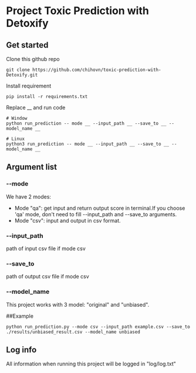 # Project Toxic Prediction with Detoxify
## Get started
Clone this github repo
```
git clone https://github.com/chihovn/toxic-prediction-with-Detoxify.git
```

Install requirement
```
pip install -r requirements.txt
```
Replace __ and run code
```
# Window
python run_prediction -- mode __ --input_path __ --save_to __ -- model_name __

# Linux
python3 run_prediction -- mode __ --input_path __ --save_to __ -- model_name __

```
## Argument list
### --mode
We have 2 modes:
- Mode "qa": get input and return output score in terminal.If you choose 'qa' mode, don't need to fill --input_path and --save_to arguments.
- Mode "csv": input and output in csv format.

### --input_path
path of input csv file if mode csv

### --save_to
path of output csv file if mode csv

### --model_name
This project works with 3 model: "original" and "unbiased".

##Example
```
python run_prediction.py --mode csv --input_path example.csv --save_to ./results/unbiased_result.csv --model_name unbiased
```

## Log info
All information when running this project will be logged in "log/log.txt"

